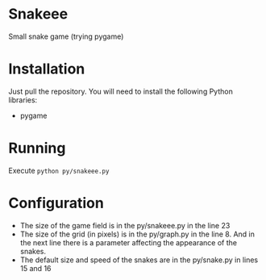 # Snakeee
Small snake game (trying pygame)

# Installation

Just pull the repository.
You will need to install the following Python libraries:
* pygame

# Running

Execute `python py/snakeee.py`

# Configuration

* The size of the game field is in the py/snakeee.py in the line 23
* The size of the grid (in pixels) is in the py/graph.py in the line 8. And in the next line there is a parameter affecting the appearance of the snakes.
* The default size and speed of the snakes are in the py/snake.py in lines 15 and 16
